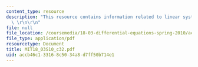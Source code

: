 ```yaml
---
content_type: resource
description: "This resource contains information related to linear systems and matrices.\
  \ \r\n\r\n"
file: null
file_location: /coursemedia/18-03-differential-equations-spring-2010/accb46c133168c5034a8d7ff50b714e1_MIT18_03S10_c32.pdf
file_type: application/pdf
resourcetype: Document
title: MIT18_03S10_c32.pdf
uid: accb46c1-3316-8c50-34a8-d7ff50b714e1
---
```

